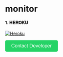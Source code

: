 # monitor



<h4 align="left">1. 𝐇𝐄𝐑𝐎𝐊𝐔</h4>
<p align="left">
<a href='https://dashboard.heroku.com/new?template=https://github.com/darkdev-tech/monitor.git' target="_blank"><img alt='Heroku' src='https://img.shields.io/badge/-Heroku%20Deploy-purple?style=for-the-badge&logo=heroku&logoColor=white'/></a>
</p>


<a href="https://wa.me/254107065646" target="_blank">
  <button style="background-color:#25D366; color:white; padding: 10px 20px; border-radius: 5px; font-size: 16px; border: none; cursor: pointer;">
    Contact Developer
  </button>
</a>
